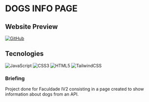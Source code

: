 # DOGS INFO PAGE

## Website Preview
[![GitHub](https://img.shields.io/badge/github-%23121011.svg?style=for-the-badge&logo=github&logoColor=white)](https://helenaamartins.github.io/exercicio-iv2-9/public/)

## Tecnologies
![JavaScript](https://img.shields.io/badge/javascript-%23323330.svg?style=for-the-badge&logo=javascript&logoColor=%23F7DF1E)
![CSS3](https://img.shields.io/badge/css3-%231572B6.svg?style=for-the-badge&logo=css3&logoColor=white)
![HTML5](https://img.shields.io/badge/html5-%23E34F26.svg?style=for-the-badge&logo=html5&logoColor=white)
![TailwindCSS](https://img.shields.io/badge/tailwindcss-%2338B2AC.svg?style=for-the-badge&logo=tailwind-css&logoColor=white)


### Briefing
Project done for Faculdade IV2 consisting in a page created to show information about dogs from an API.